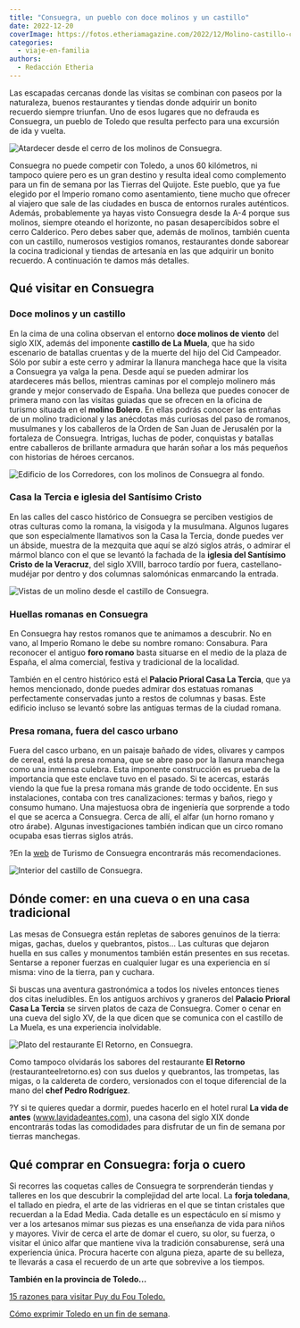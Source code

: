 ```yaml
---
title: "Consuegra, un pueblo con doce molinos y un castillo"
date: 2022-12-20
coverImage: https://fotos.etheriamagazine.com/2022/12/Molino-castillo-consuegra.jpg
categories: 
  - viaje-en-familia
authors: 
  - Redacción Etheria
---
```


Las escapadas cercanas donde las visitas se combinan con paseos por la naturaleza, 
buenos restaurantes y tiendas donde adquirir un bonito recuerdo siempre triunfan. Uno de 
esos lugares que no defrauda es Consuegra, un pueblo de Toledo que resulta perfecto para 
una excursión de ida y vuelta. 

![Atardecer desde el cerro de los molinos de Consuegra.](https://fotos.etheriamagazine.com/2022/12/Molino-castillo-consuegra.jpg "Atardecer desde el cerro de los molinos de Consuegra.")

Consuegra no puede competir con Toledo, a unos 60 kilómetros, ni tampoco quiere pero es 
un gran destino y resulta ideal como complemento para un fin de semana por las Tierras 
del Quijote. Este pueblo, que ya fue elegido por el Imperio romano como asentamiento, 
tiene mucho que ofrecer al viajero que sale de las ciudades en busca de entornos rurales 
auténticos. Además, probablemente ya hayas visto Consuegra desde la A-4 porque sus 
molinos, siempre oteando el horizonte, no pasan desapercibidos sobre el cerro Calderico. 
Pero debes saber que, además de molinos, también cuenta con un castillo, numerosos 
vestigios romanos, restaurantes donde saborear la cocina tradicional y tiendas de 
artesanía en las que adquirir un bonito recuerdo. A continuación te damos más detalles. 

## Qué visitar en Consuegra

### Doce molinos y un castillo

En la cima de una colina observan el entorno **doce molinos de viento** del siglo XIX, 
además del imponente **castillo de La Muela**, que ha sido escenario de batallas 
cruentas y de la muerte del hijo del Cid Campeador. Sólo por subir a este cerro y 
admirar la llanura manchega hace que la visita a Consuegra ya valga la pena. Desde aquí 
se pueden admirar los atardeceres más bellos, mientras caminas por el complejo molinero 
más grande y mejor conservado de España. Una belleza que puedes conocer de primera mano 
con las visitas guiadas que se ofrecen en la oficina de turismo situada en el **molino 
Bolero**. En ellas podrás conocer las entrañas de un molino tradicional y las anécdotas 
más curiosas del paso de romanos, musulmanes y los caballeros de la Orden de San Juan de 
Jerusalén por la fortaleza de Consuegra. Intrigas, luchas de poder, conquistas y 
batallas entre caballeros de brillante armadura que harán soñar a los más pequeños con 
historias de héroes cercanos. 

![Edificio de los Corredores, con los molinos de Consuegra al fondo.](https://fotos.etheriamagazine.com/2022/12/Consuegra-Edificio-Corredores.jpg "Edificio de los Corredores, con los molinos de Consuegra al fondo.")

### Casa la Tercia e iglesia del Santísimo Cristo

En las calles del casco histórico de Consuegra se perciben vestigios de otras culturas 
como la romana, la visigoda y la musulmana. Algunos lugares que son especialmente 
llamativos son la Casa la Tercia, donde puedes ver un ábside, muestra de la mezquita que 
aquí se alzó siglos atrás, o admirar el mármol blanco con el que se levantó la fachada 
de la **iglesia del Santísimo Cristo de la Veracruz**, del siglo XVIII, barroco tardío 
por fuera, castellano-mudéjar por dentro y dos columnas salomónicas enmarcando la 
entrada. 

![Vistas de un molino desde el castillo de Consuegra.](https://fotos.etheriamagazine.com/2022/12/consuegra-interior-castillo.jpg "Vistas de un molino desde el castillo de Consuegra.")

### Huellas romanas en Consuegra

En Consuegra hay restos romanos que te animamos a descubrir. No en vano, al Imperio 
Romano le debe su nombre romano: Consabura. Para reconocer el antiguo **foro romano** 
basta situarse en el medio de la plaza de España, el alma comercial, festiva y 
tradicional de la localidad. 

También en el centro histórico está el **Palacio Prioral Casa La Tercia**, que ya hemos 
mencionado, donde puedes admirar dos estatuas romanas perfectamente conservadas junto a 
restos de columnas y basas. Este edificio incluso se levantó sobre las antiguas termas 
de la ciudad romana. 

### Presa romana, fuera del casco urbano

Fuera del casco urbano, en un paisaje bañado de vides, olivares y campos de cereal, está 
la presa romana, que se abre paso por la llanura manchega como una inmensa culebra. Esta 
imponente construcción es prueba de la importancia que este enclave tuvo en el pasado. 
Si te acercas, estarás viendo la que fue la presa romana más grande de todo occidente. 
En sus instalaciones, contaba con tres canalizaciones: termas y baños, riego y consumo 
humano. Una majestuosa obra de ingeniería que sorprende a todo el que se acerca a 
Consuegra. Cerca de allí, el alfar (un horno romano y otro árabe). Algunas 
investigaciones también indican que un circo romano ocupaba esas tierras siglos atrás. 

?En la [web](https://consuegra.es/) de Turismo de Consuegra encontrarás más 
recomendaciones. 

![Interior del castillo de Consuegra.](https://fotos.etheriamagazine.com/2022/12/interior-castillo-consuegra.jpg "Interior del castillo de Consuegra.")

## Dónde comer: en una cueva o en una casa tradicional

Las mesas de Consuegra están repletas de sabores genuinos de la tierra: migas, gachas, 
duelos y quebrantos, pistos... Las culturas que dejaron huella en sus calles y 
monumentos también están presentes en sus recetas. Sentarse a reponer fuerzas en 
cualquier lugar es una experiencia en sí misma: vino de la tierra, pan y cuchara. 

Si buscas una aventura gastronómica a todos los niveles entonces tienes dos citas 
ineludibles. En los antiguos archivos y graneros del **Palacio Prioral Casa La Tercia** 
se sirven platos de caza de Consuegra. Comer o cenar en una cueva del siglo XV, de la 
que dicen que se comunica con el castillo de La Muela, es una experiencia inolvidable. 

![Plato del restaurante El Retorno, en Consuegra.](https://fotos.etheriamagazine.com/2022/12/consuegra-restaurante-El-Retorno.jpg "Plato del restaurante El Retorno, en Consuegra.")

Como tampoco olvidarás los sabores del restaurante **El Retorno** 
(restauranteelretorno.es) con sus duelos y quebrantos, las trompetas, las migas, o la 
caldereta de cordero, versionados con el toque diferencial de la mano del **chef Pedro 
Rodríguez**. 

?Y si te quieres quedar a dormir, puedes hacerlo en el hotel rural **La vida de antes** 
(www.lavidadeantes.com), una casona del siglo XIX donde encontrarás todas las 
comodidades para disfrutar de un fin de semana por tierras manchegas. 

## Qué comprar en Consuegra: forja o cuero

Si recorres las coquetas calles de Consuegra te sorprenderán tiendas y talleres en los 
que descubrir la complejidad del arte local. La **forja toledana**, el tallado en 
piedra, el arte de las vidrieras en el que se tintan cristales que recuerdan a la Edad 
Media. Cada detalle es un espectáculo en sí mismo y ver a los artesanos mimar sus piezas 
es una enseñanza de vida para niños y mayores. Vivir de cerca el arte de domar el cuero, 
su olor, su fuerza, o visitar el único alfar que mantiene viva la tradición 
consaburense, será una experiencia única. Procura hacerte con alguna pieza, aparte de su 
belleza, te llevarás a casa el recuerdo de un arte que sobrevive a los tiempos. 

**También en la provincia de Toledo...** 

[15 razones para visitar Puy du Fou 
Toledo.](https://etheriamagazine.com/2022/04/06/15-razones-para-visitar-puy-du-fou-toledo-en-2022/) 

[Cómo exprimir Toledo en un fin de 
semana](https://etheriamagazine.com/2022/02/28/que-ver-en-toledo/).
